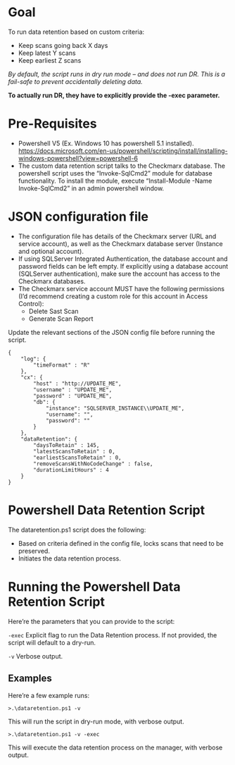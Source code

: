 # Goal
To run data retention based on custom criteria:
- Keep scans going back X days
- Keep latest Y scans
- Keep earliest Z scans

*By default, the script runs in dry run  mode – and does not run DR. This is a fail-safe to prevent accidentally deleting data.*

**To actually run DR, they have to explicitly provide the -exec parameter.**

# Pre-Requisites
-	Powershell V5 (Ex. Windows 10 has powershell 5.1 installed). https://docs.microsoft.com/en-us/powershell/scripting/install/installing-windows-powershell?view=powershell-6
-	The custom data retention script talks to the Checkmarx database. The powershell script uses the “Invoke-SqlCmd2” module for database functionality. To install the module, execute “Install-Module -Name Invoke-SqlCmd2” in an admin powershell window.

# JSON configuration file
- The configuration file has details of the Checkmarx server (URL and service account), as well as the Checkmarx database server (Instance and optional account).
- If using SQLServer Integrated Authentication, the database account and password fields can be left empty. If explicitly using a database account (SQLServer authentication), make sure the account has access to the Checkmarx databases.
- The Checkmarx service account MUST have the following permissions (I’d recommend creating a custom role for this account in Access Control):
    - Delete Sast Scan
    - Generate Scan Report

Update the relevant sections of the JSON config file before running the script.

```
{
    "log": {
        "timeFormat" : "R"
    },
    "cx": {
        "host" : "http://UPDATE_ME",
        "username" : "UPDATE_ME",
        "password" : "UPDATE_ME",
        "db": {
            "instance": "SQLSERVER_INSTANCE\\UPDATE_ME",
            "username": "",
            "password": ""
        }
    },
    "dataRetention": {
        "daysToRetain" : 145,
        "latestScansToRetain" : 0,
        "earliestScansToRetain" : 0,
        "removeScansWithNoCodeChange" : false,
        "durationLimitHours" : 4
    }
}
```

# Powershell Data Retention Script
The dataretention.ps1 script does the following:
-	Based on criteria defined in the config file, locks scans that need to be preserved.
-	Initiates the data retention process.

# Running the Powershell Data Retention Script

Here’re the parameters that you can provide to the script:

`-exec`
Explicit flag to run the Data Retention process. If not provided, the script will default to a dry-run.

`-v`
Verbose output.

## Examples
Here’re a few example runs:

`>.\dataretention.ps1 -v `

This will run the script in dry-run mode, with verbose output.

`>.\dataretention.ps1 -v -exec`

This will execute the data retention process on the manager, with verbose output.

